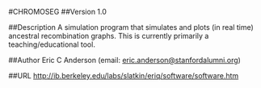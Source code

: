 #CHROMOSEG
##Version
1.0

##Description
A simulation program that simulates and plots (in real time) ancestral recombination graphs. This is currently primarily a teaching/educational tool.

##Author
Eric C Anderson (email: eric.anderson@stanfordalumni.org)

##URL
http://ib.berkeley.edu/labs/slatkin/eriq/software/software.htm

